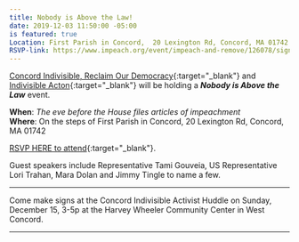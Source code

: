```yaml
---
title: Nobody is Above the Law!
date: 2019-12-03 11:50:00 -05:00
is featured: true
Location: First Parish in Concord,  20 Lexington Rd, Concord, MA 01742
RSVP-link: https://www.impeach.org/event/impeach-and-remove/126078/signup/?akid=&zip=&source=&s=
---
```


[Concord Indivisible, Reclaim Our Democracy](https://concordindivisible.org){:target="_blank"} and [Indivisible Acton](http://www.indivisibleacton.org){:target="_blank"} will be holding a ***Nobody is Above the Law*** event.  

**When**:  *The eve before the House files articles of impeachment*  
**Where**:  On the steps of First Parish in Concord,  20 Lexington Rd, Concord, MA 01742  

[RSVP HERE to attend](https://www.impeach.org/event/impeach-and-remove/126078/signup/?akid=&zip=&source=&s=){:target="_blank"}.  


Guest speakers include Representative Tami Gouveia, US Representative Lori Trahan, Mara Dolan and Jimmy Tingle to name a few.

---

Come make signs at the Concord Indivisible Activist Huddle on Sunday, December 15, 3-5p at the Harvey Wheeler Community Center in West Concord. 

---

